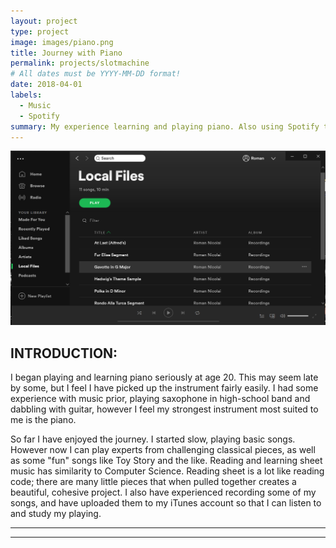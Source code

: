 ```yaml
---
layout: project
type: project
image: images/piano.png
title: Journey with Piano
permalink: projects/slotmachine
# All dates must be YYYY-MM-DD format!
date: 2018-04-01
labels:
  - Music
  - Spotify
summary: My experience learning and playing piano. Also using Spotify to help study the music.
---
```


<img class="ui image" src="../images/localfiles.PNG">
              

## INTRODUCTION:

I began playing and learning piano seriously at age 20. This may seem late by some, but I feel I have picked up the instrument fairly easily. I had some experience with music prior, playing saxophone in high-school band and dabbling with guitar, however I feel my strongest instrument most suited to me is the piano.

So far I have enjoyed the journey. I started slow, playing basic songs. However now I can play experts from challenging classical pieces, as well as some "fun" songs like Toy Story and the like. Reading and learning sheet music has similarity to Computer Science. Reading sheet is a lot like reading code; there are many little pieces that when pulled together creates a beautiful, cohesive project. I also have experienced recording some of my songs, and have uploaded them to my iTunes account so that I can listen to and study my playing.

***************************************************************************************


***************************************************************************************


